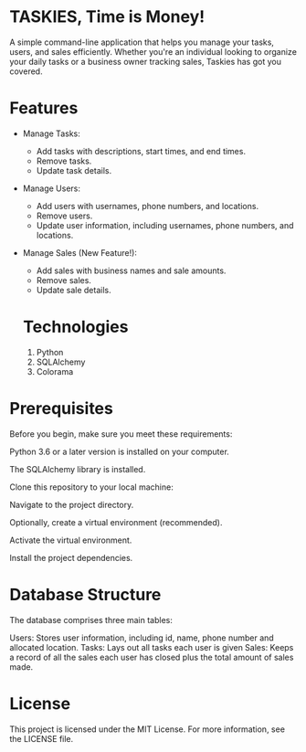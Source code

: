 # TASKIES, Time is Money!

A simple command-line application that helps you manage your tasks, users, and sales efficiently. Whether you're an individual looking to organize your daily tasks or a business owner tracking sales, Taskies has got you covered.

# Features

- Manage Tasks:
  - Add tasks with descriptions, start times, and end times.
  - Remove tasks.
  - Update task details.

- Manage Users:
  - Add users with usernames, phone numbers, and locations.
  - Remove users.
  - Update user information, including usernames, phone numbers, and locations.

- Manage Sales (New Feature!):
  - Add sales with business names and sale amounts.
  - Remove sales.
  - Update sale details.

  # Technologies
  1. Python
  2. SQLAlchemy
  3. Colorama

# Prerequisites
Before you begin, make sure you meet these requirements:

Python 3.6 or a later version is installed on your computer.

The SQLAlchemy library is installed.

Clone this repository to your local machine:

Navigate to the project directory.

Optionally, create a virtual environment (recommended).

Activate the virtual environment.

Install the project dependencies.

# Database Structure
The database comprises three main tables:

Users: Stores user information, including id, name, phone number and  allocated location.
Tasks: Lays out all tasks each user is given
Sales: Keeps a record of all the sales each user has closed plus the total amount of sales made.

# License
This project is licensed under the MIT License. For more information, see the LICENSE file.
